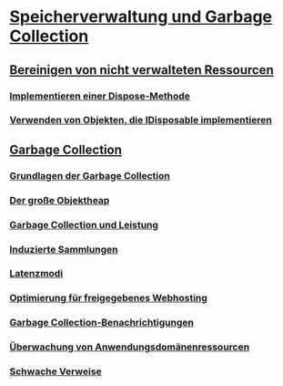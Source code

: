 # [Speicherverwaltung und Garbage Collection](memory-management-and-gc.md)
## [Bereinigen von nicht verwalteten Ressourcen](unmanaged.md)
### [Implementieren einer Dispose-Methode](implementing-dispose.md)
### [Verwenden von Objekten, die IDisposable implementieren](using-objects.md)
## [Garbage Collection](index.md)
### [Grundlagen der Garbage Collection](fundamentals.md)
### [Der große Objektheap](large-object-heap.md)
### [Garbage Collection und Leistung](performance.md)
### [Induzierte Sammlungen](induced.md)
### [Latenzmodi](latency.md)
### [Optimierung für freigegebenes Webhosting](optimization-for-shared-web-hosting.md)
### [Garbage Collection-Benachrichtigungen](notifications.md)
### [Überwachung von Anwendungsdomänenressourcen](app-domain-resource-monitoring.md)
### [Schwache Verweise](weak-references.md)
